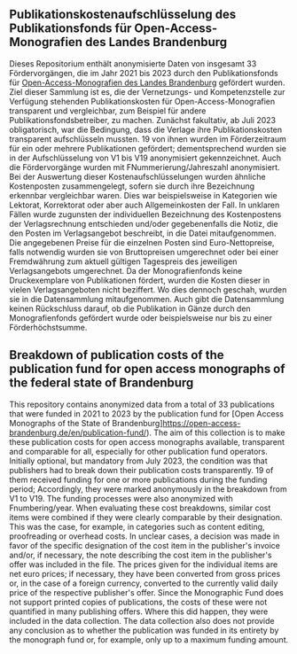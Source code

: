 ## Publikationskostenaufschlüsselung des Publikationsfonds für Open-Access-Monografien des Landes Brandenburg
Dieses Repositorium enthält anonymisierte Daten von insgesamt 33 Fördervorgängen, die im Jahr 2021 bis 2023 durch den Publikationsfonds für [Open-Access-Monografien des Landes Brandenburg](https://open-access-brandenburg.de/fonds/) gefördert wurden. Ziel dieser Sammlung ist es, die der Vernetzungs- und Kompetenzstelle zur Verfügung stehenden Publikationskosten für Open-Access-Monografien transparent und vergleichbar, zum Beispiel für andere Publikationsfondsbetreiber, zu machen.
Zunächst fakultativ, ab Juli 2023 obligatorisch, war die Bedingung, dass die Verlage ihre Publikationskosten transparent aufschlüsseln mussten. 19 von ihnen wurden im Förderzeitraum für ein oder mehrere Publikationen gefördert; dementsprechend wurden sie in der Aufschlüsselung von V1 bis V19 anonymisiert gekennzeichnet. Auch die Fördervorgänge wurden mit FNummerierung/Jahreszahl anonymisiert. 
Bei der Auswertung dieser Kostenaufschlüsselungen wurden ähnliche Kostenposten zusammengelegt, sofern sie durch ihre Bezeichnung erkennbar vergleichbar waren. Dies war beispielsweise in Kategorien wie Lektorat, Korrektorat oder aber auch Allgemeinkosten der Fall. In unklaren Fällen wurde zugunsten der individuellen Bezeichnung des Kostenpostens der Verlagsrechnung entschieden und/oder gegebenenfalls die Notiz, die den Posten im Verlagsangebot beschreibt, in die Datei mitaufgenommen. Die angegebenen Preise für die einzelnen Posten sind Euro-Nettopreise, falls notwendig wurden sie von Bruttopreisen umgerechnet oder bei einer Fremdwährung zum aktuell gültigen Tagespreis des jeweiligen Verlagsangebots umgerechnet. Da der Monografienfonds keine Druckexemplare von Publikationen fördert, wurden die Kosten dieser in vielen Verlagsangeboten nicht beziffert. Wo dies dennoch geschah, wurden sie in die Datensammlung mitaufgenommen. Auch gibt die Datensammlung keinen Rückschluss darauf, ob die Publikation in Gänze durch den Monografienfonds gefördert wurde oder beispielsweise nur bis zu einer Förderhöchstsumme. 

## Breakdown of publication costs of the publication fund for open access monographs of the federal state of Brandenburg
This repository contains anonymized data from a total of 33 publications that were funded in 2021 to 2023 by the publication fund for [Open Access Monographs of the State of Brandenburg]https://open-access-brandenburg.de/en/publication-fund/). The aim of this collection is to make these publication costs for open access monographs available, transparent and comparable for all, especially for other publication fund operators.
Initially optional, but mandatory from July 2023, the condition was that publishers had to break down their publication costs transparently. 19 of them received funding for one or more publications during the funding period; Accordingly, they were marked anonymously in the breakdown from V1 to V19. The funding processes were also anonymized with Fnumbering/year.
When evaluating these cost breakdowns, similar cost items were combined if they were clearly comparable by their designation. This was the case, for example, in categories such as content editing, proofreading or overhead costs. In unclear cases, a decision was made in favor of the specific designation of the cost item in the publisher's invoice and/or, if necessary, the note describing the cost  item in the publisher's offer was included in the file. The prices given for the individual items are net euro prices; if necessary, they have been converted from gross prices or, in the case of a foreign currency, converted to the currently valid daily price of the respective publisher's offer. Since the Monographic Fund does not support printed copies of publications, the costs of these were not quantified in many publishing offers. Where this did happen, they were included in the data collection. The data collection also does not provide any conclusion as to whether the publication was funded in its entirety by the monograph fund or, for example, only up to a maximum funding amount.
